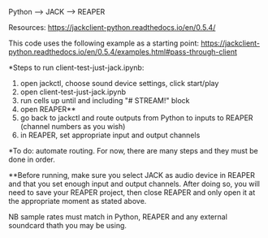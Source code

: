Python --> JACK --> REAPER

Resources:
https://jackclient-python.readthedocs.io/en/0.5.4/

This code uses the following example as a starting point:
https://jackclient-python.readthedocs.io/en/0.5.4/examples.html#pass-through-client

*Steps to run client-test-just-jack.ipynb:
1) open jackctl, choose sound device settings, click start/play
3) open client-test-just-jack.ipynb
4) run cells up until and including "# STREAM!" block
5) open REAPER**
6) go back to jackctl and route outputs from Python to inputs to REAPER (channel numbers as you wish)
7) in REAPER, set appropriate input and output channels

*To do: automate routing. For now, there are many steps and they must be done in order.

**Before running, make sure you select JACK as audio device in REAPER and that you set enough input and output channels. After doing so, you will need to save your REAPER project, then close REAPER and only open it at the appropriate moment as stated above.

NB sample rates must match in Python, REAPER and any external soundcard thath you may be using.
